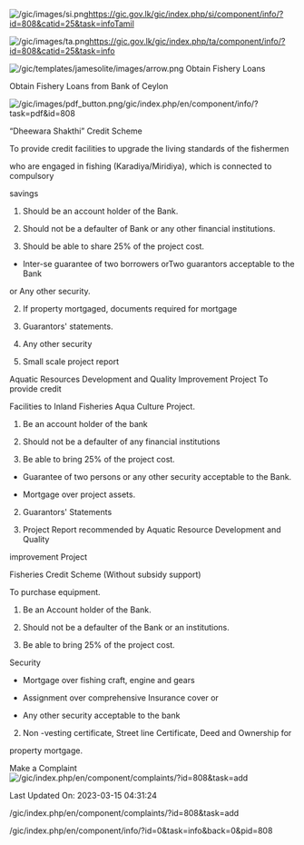 <!-- Source: https://gic.gov.lk/gic/index.php/en/component/info/?id=808&catid=25&task=info -->

![/gic/images/si.png](/gic/images/si.png)https://gic.gov.lk/gic/index.php/si/component/info/?id=808&catid=25&task=infoTamil

![/gic/images/ta.png](/gic/images/ta.png)https://gic.gov.lk/gic/index.php/ta/component/info/?id=808&catid=25&task=info

![/gic/templates/jamesolite/images/arrow.png](/gic/templates/jamesolite/images/arrow.png) Obtain Fishery Loans

Obtain Fishery Loans from Bank of Ceylon

![/gic/images/pdf_button.png](/gic/images/pdf_button.png)/gic/index.php/en/component/info/?task=pdf&id=808

“Dheewara Shakthi” Credit Scheme

To provide credit facilities to upgrade the living standards of the fishermen

who are engaged in fishing (Karadiya/Miridiya), which is connected to compulsory

savings

 1. Should be an account holder of the Bank.

 2. Should not be a defaulter of Bank or any other financial institutions.

 3. Should be able to share 25% of the project cost.

 * Inter-se guarantee of two borrowers orTwo guarantors acceptable to the Bank

 or Any other security.

 2. If property mortgaged, documents required for mortgage

 3. Guarantors' statements.

 4. Any other security

 5. Small scale project report

Aquatic Resources Development and Quality Improvement Project To provide credit

Facilities to Inland Fisheries Aqua Culture Project.

 1. Be an account holder of the bank

 2. Should not be a defaulter of any financial institutions

 3. Be able to bring 25% of the project cost.

 * Guarantee of two persons or any other security acceptable to the Bank.

 * Mortgage over project assets.

 2. Guarantors' Statements

 3. Project Report recommended by Aquatic Resource Development and Quality

 improvement Project

Fisheries Credit Scheme (Without subsidy support)

To purchase equipment.

 1. Be an Account holder of the Bank.

 2. Should not be a defaulter of the Bank or an institutions.

 3. Be able to bring 25% of the project cost.

Security

 * Mortgage over fishing craft, engine and gears

 * Assignment over comprehensive Insurance cover or

 * Any other security acceptable to the bank

 2. Non -vesting certificate, Street line Certificate, Deed and Ownership for

 property mortgage.

Make a Complaint ![/gic/index.php/en/component/complaints/?id=808&task=add](/gic/index.php/en/component/complaints/?id=808&task=add)

Last Updated On: 2023-03-15 04:31:24

/gic/index.php/en/component/complaints/?id=808&task=add

/gic/index.php/en/component/info/?id=0&task=info&back=0&pid=808